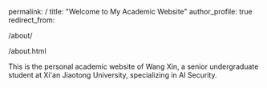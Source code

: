 permalink: /
title: "Welcome to My Academic Website"
author_profile: true
redirect_from:

/about/

/about.html

This is the personal academic website of Wang Xin, a senior undergraduate student at Xi'an Jiaotong University, specializing in AI Security.
